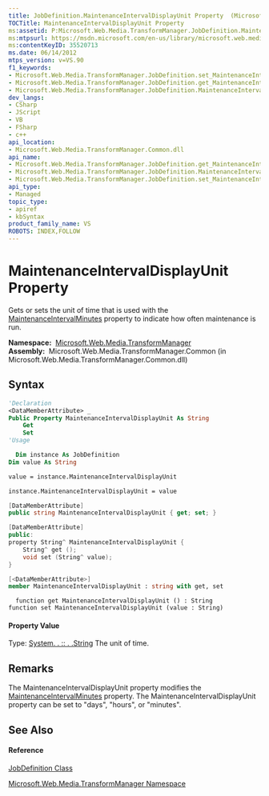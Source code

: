 ```yaml
---
title: JobDefinition.MaintenanceIntervalDisplayUnit Property  (Microsoft.Web.Media.TransformManager)
TOCTitle: MaintenanceIntervalDisplayUnit Property
ms:assetid: P:Microsoft.Web.Media.TransformManager.JobDefinition.MaintenanceIntervalDisplayUnit
ms:mtpsurl: https://msdn.microsoft.com/en-us/library/microsoft.web.media.transformmanager.jobdefinition.maintenanceintervaldisplayunit(v=VS.90)
ms:contentKeyID: 35520713
ms.date: 06/14/2012
mtps_version: v=VS.90
f1_keywords:
- Microsoft.Web.Media.TransformManager.JobDefinition.set_MaintenanceIntervalDisplayUnit
- Microsoft.Web.Media.TransformManager.JobDefinition.get_MaintenanceIntervalDisplayUnit
- Microsoft.Web.Media.TransformManager.JobDefinition.MaintenanceIntervalDisplayUnit
dev_langs:
- CSharp
- JScript
- VB
- FSharp
- c++
api_location:
- Microsoft.Web.Media.TransformManager.Common.dll
api_name:
- Microsoft.Web.Media.TransformManager.JobDefinition.get_MaintenanceIntervalDisplayUnit
- Microsoft.Web.Media.TransformManager.JobDefinition.MaintenanceIntervalDisplayUnit
- Microsoft.Web.Media.TransformManager.JobDefinition.set_MaintenanceIntervalDisplayUnit
api_type:
- Managed
topic_type:
- apiref
- kbSyntax
product_family_name: VS
ROBOTS: INDEX,FOLLOW
---
```


# MaintenanceIntervalDisplayUnit Property

Gets or sets the unit of time that is used with the [MaintenanceIntervalMinutes](jobdefinition-maintenanceintervalminutes-property-microsoft-web-media-transformmanager.md) property to indicate how often maintenance is run.

**Namespace:**  [Microsoft.Web.Media.TransformManager](microsoft-web-media-transformmanager-namespace.md)  
**Assembly:**  Microsoft.Web.Media.TransformManager.Common (in Microsoft.Web.Media.TransformManager.Common.dll)

## Syntax

``` vb
'Declaration
<DataMemberAttribute> _
Public Property MaintenanceIntervalDisplayUnit As String
    Get
    Set
'Usage

  Dim instance As JobDefinition
Dim value As String

value = instance.MaintenanceIntervalDisplayUnit

instance.MaintenanceIntervalDisplayUnit = value
```

``` csharp
[DataMemberAttribute]
public string MaintenanceIntervalDisplayUnit { get; set; }
```

``` c++
[DataMemberAttribute]
public:
property String^ MaintenanceIntervalDisplayUnit {
    String^ get ();
    void set (String^ value);
}
```

``` fsharp
[<DataMemberAttribute>]
member MaintenanceIntervalDisplayUnit : string with get, set
```

``` jscript
  function get MaintenanceIntervalDisplayUnit () : String
function set MaintenanceIntervalDisplayUnit (value : String)
```

#### Property Value

Type: [System. . :: . .String](https://msdn.microsoft.com/en-us/library/s1wwdcbf\(v=vs.90\))  
The unit of time.  

## Remarks

The MaintenanceIntervalDisplayUnit property modifies the [MaintenanceIntervalMinutes](jobdefinition-maintenanceintervalminutes-property-microsoft-web-media-transformmanager.md) property. The MaintenanceIntervalDisplayUnit property can be set to "days", "hours", or "minutes".

## See Also

#### Reference

[JobDefinition Class](jobdefinition-class-microsoft-web-media-transformmanager.md)

[Microsoft.Web.Media.TransformManager Namespace](microsoft-web-media-transformmanager-namespace.md)

